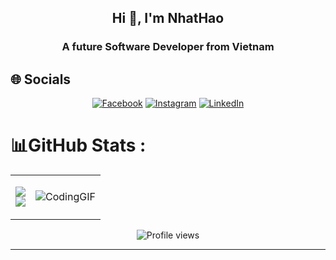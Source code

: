 <h2 align="center">Hi 👋, I'm NhatHao</h2>
<p align="center">
  <h3 align="center">A future Software Developer from Vietnam</h3>
  
</p>

## 🌐 Socials  

<div align="center">

  [![Facebook](https://img.shields.io/badge/Facebook-1877F2?style=for-the-badge&logo=facebook&logoColor=white)](https://facebook.com/vo.nhathao.512)
  [![Instagram](https://img.shields.io/badge/Instagram-E4405F?style=for-the-badge&logo=instagram&logoColor=white)](https://instagram.com/nhathao512_)
  [![LinkedIn](https://img.shields.io/badge/LinkedIn-0077B5?style=for-the-badge&logo=linkedin&logoColor=white)](https://www.linkedin.com/in/nhathao512/)

</div>

# 📊GitHub Stats :

<table style="width:100%;">
  <td align="center"> 
    
  ![](https://github-readme-stats.vercel.app/api?username=nhathao512&theme=radical&show_icons=true&hide_border=true)<br/>
  ![](https://github-readme-stats.vercel.app/api/top-langs/?username=nhathao512&theme=radical&hide_border=false&include_all_commits=true&count_private=false&layout=compact)
    
  </td>
  <td>
    
  ![CodingGIF](https://github.com/user-attachments/assets/47a88f63-0cdb-4b56-9714-c97124cbc93e)
  
  </td>
  
</table>

<p align="center">
  <img src="https://komarev.com/ghpvc/?username=nhathao512&label=Profile%20views&color=blue&style=for-the-badge" alt="Profile views">
</p>

---


